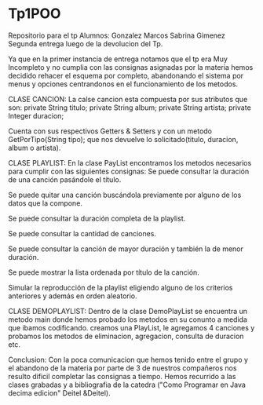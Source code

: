 # Tp1POO
Repositorio para el tp
Alumnos:
Gonzalez Marcos
Sabrina Gimenez
Segunda entrega luego de la devolucion del Tp.

Ya que en la primer instancia de entrega notamos que el tp era Muy Incompleto y no cumplia con las consignas asignadas por la materia
hemos decidido rehacer el esquema por completo, abandonando el sistema por menus y opciones centrandonos en el funcionamiento de los metodos.


CLASE CANCION:
 La calse cancion esta compuesta por sus atributos que son:
 private String titulo;
 private String album;
 private String artista;
 private Integer duracion;
 
 Cuenta con sus respectivos Getters & Setters y con un metodo GetPorTipo(String tipo);
 que nos devuelve lo solicitado(titulo, duracion, album o artista).
 
 
 
 CLASE PLAYLIST:
 En la clase PayList encontramos los metodos necesarios para cumplir con las siguientes consignas:
 Se puede consultar la duración de una canción pasándole el título.

Se puede quitar una canción buscándola previamente por alguno de los datos que la compone.  

Se puede consultar la duración completa de la playlist. 

Se puede consultar la cantidad de canciones. 

Se puede consultar la canción de mayor duración y también la de menor duración.

Se puede mostrar la lista ordenada por título de la canción.

Simular la reproducción de la playlist eligiendo alguno de los criterios anteriores y además en orden aleatorio. 

CLASE DEMOPLAYLIST:
Dentro de la clase DemoPlayList se encuentra un metodo main donde hemos probado los metodos en su conunto a medida que ibamos codificando.
creamos una PlayList, le agregamos 4 canciones y probamos los metodos de eliminacion, agregacion, consulta de duracion etc.

Conclusion:
Con la poca comunicacion que hemos tenido entre el grupo y  el abandono de la materia por parte de 3 de nuestros compañeros nos resulto
dificil completar las consignas a tiempo. Hemos recurrido a las clases grabadas y a bibliografia de la catedra ("Como Programar en Java decima edicion" Deitel &Deitel).





